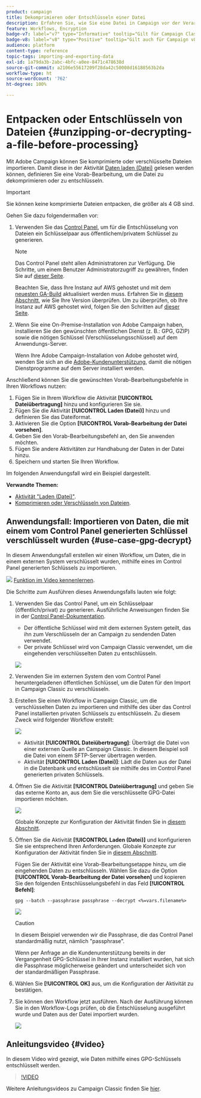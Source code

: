 ```yaml
---
product: campaign
title: Dekomprimieren oder Entschlüsseln einer Datei
description: Erfahren Sie, wie Sie eine Datei in Campaign vor der Verarbeitung dekomprimieren oder entschlüsseln
feature: Workflows, Encryption
badge-v7: label="v7" type="Informative" tooltip="Gilt für Campaign Classic v7"
badge-v8: label="v8" type="Positive" tooltip="Gilt auch für Campaign v8"
audience: platform
content-type: reference
topic-tags: importing-and-exporting-data
exl-id: 1a79da3b-2abc-4bfc-a0ee-8471c478638d
source-git-commit: a2106e55617209f28da42c50008d16188563b2da
workflow-type: ht
source-wordcount: '762'
ht-degree: 100%

---
```



# Entpacken oder Entschlüsseln von Dateien {#unzipping-or-decrypting-a-file-before-processing}

Mit Adobe Campaign können Sie komprimierte oder verschlüsselte Dateien importieren. Damit diese in der Aktivität [Daten laden (Datei)](../../workflow/using/data-loading--file-.md) gelesen werden können, definieren Sie eine Vorab-Bearbeitung, um die Datei zu dekomprimieren oder zu entschlüsseln.

>[!IMPORTANT]
>
>Sie können keine komprimierte Dateien entpacken, die größer als 4 GB sind.

Gehen Sie dazu folgendermaßen vor:

1. Verwenden Sie das [Control Panel](https://experienceleague.adobe.com/docs/control-panel/using/instances-settings/gpg-keys-management.html?lang=de#decrypting-data), um für die Entschlüsselung von Dateien ein Schlüsselpaar aus öffentlichem/privatem Schlüssel zu generieren.

   >[!NOTE]
   >
   >Das Control Panel steht allen Administratoren zur Verfügung. Die Schritte, um einem Benutzer Administratorzugriff zu gewähren, finden Sie auf [dieser Seite](https://experienceleague.adobe.com/docs/control-panel/using/discover-control-panel/managing-permissions.html?lang=de#discover-control-panel).
   >
   >Beachten Sie, dass Ihre Instanz auf AWS gehostet und mit dem [neuesten GA-Build](../../rn/using/rn-overview.md) aktualisiert werden muss. Erfahren Sie in [diesem Abschnitt](../../platform/using/launching-adobe-campaign.md#getting-your-campaign-version), wie Sie Ihre Version überprüfen. Um zu überprüfen, ob Ihre Instanz auf AWS gehostet wird, folgen Sie den Schritten auf [dieser Seite](https://experienceleague.adobe.com/docs/control-panel/using/faq.html?lang=de).

1. Wenn Sie eine On-Premise-Installation von Adobe Campaign haben, installieren Sie den gewünschten öffentlichen Dienst (z. B.: GPG, GZIP) sowie die nötigen Schlüssel (Verschlüsselungsschlüssel) auf dem Anwendungs-Server.

   Wenn Ihre Adobe Campaign-Installation von Adobe gehostet wird, wenden Sie sich an die [Adobe-Kundenunterstützung](https://helpx.adobe.com/de/enterprise/admin-guide.html/enterprise/using/support-for-experience-cloud.ug.html), damit die nötigen Dienstprogramme auf dem Server installiert werden.

Anschließend können Sie die gewünschten Vorab-Bearbeitungsbefehle in Ihren Workflows nutzen:

1. Fügen Sie in Ihrem Workflow die Aktivität **[!UICONTROL Dateiübertragung]** hinzu und konfigurieren Sie sie.
1. Fügen Sie die Aktivität **[!UICONTROL Laden (Datei)]** hinzu und definieren Sie das Dateiformat.
1. Aktivieren Sie die Option **[!UICONTROL Vorab-Bearbeitung der Datei vorsehen]**.
1. Geben Sie den Vorab-Bearbeitungsbefehl an, den Sie anwenden möchten.
1. Fügen Sie andere Aktivitäten zur Handhabung der Daten in der Datei hinzu.
1. Speichern und starten Sie Ihren Workflow.

Im folgenden Anwendungsfall wird ein Beispiel dargestellt.

**Verwandte Themen:**

* [Aktivität &quot;Laden (Datei)&quot;](../../workflow/using/data-loading--file-.md).
* [Komprimieren oder Verschlüsseln von Dateien](../../workflow/using/how-to-use-workflow-data.md#zipping-or-encrypting-a-file).

## Anwendungsfall: Importieren von Daten, die mit einem vom Control Panel generierten Schlüssel verschlüsselt wurden {#use-case-gpg-decrypt}

In diesem Anwendungsfall erstellen wir einen Workflow, um Daten, die in einem externen System verschlüsselt wurden, mithilfe eines im Control Panel generierten Schlüssels zu importieren.

![](assets/do-not-localize/how-to-video.png) [Funktion im Video kennenlernen](#video).

Die Schritte zum Ausführen dieses Anwendungsfalls lauten wie folgt:

1. Verwenden Sie das Control Panel, um ein Schlüsselpaar (öffentlich/privat) zu generieren. Ausführliche Anweisungen finden Sie in der [Control Panel-Dokumentation](https://experienceleague.adobe.com/docs/control-panel/using/instances-settings/gpg-keys-management.html?lang=de#decrypting-data).

   * Der öffentliche Schlüssel wird mit dem externen System geteilt, das ihn zum Verschlüsseln der an Campaign zu sendenden Daten verwendet.
   * Der private Schlüssel wird von Campaign Classic verwendet, um die eingehenden verschlüsselten Daten zu entschlüsseln.

   ![](assets/gpg_generate.png)

1. Verwenden Sie im externen System den vom Control Panel heruntergeladenen öffentlichen Schlüssel, um die Daten für den Import in Campaign Classic zu verschlüsseln.

1. Erstellen Sie einen Workflow in Campaign Classic, um die verschlüsselten Daten zu importieren und mithilfe des über das Control Panel installierten privaten Schlüssels zu entschlüsseln. Zu diesem Zweck wird folgender Workflow erstellt:

   ![](assets/gpg_import_workflow.png)

   * Aktivität **[!UICONTROL Dateiübertragung]**: Überträgt die Datei von einer externen Quelle an Campaign Classic. In diesem Beispiel soll die Datei von einem SFTP-Server übertragen werden.
   * Aktivität **[!UICONTROL Laden (Datei)]**: Lädt die Daten aus der Datei in die Datenbank und entschlüsselt sie mithilfe des im Control Panel generierten privaten Schlüssels.

1. Öffnen Sie die Aktivität **[!UICONTROL Dateiübertragung]** und geben Sie das externe Konto an, aus dem Sie die verschlüsselte GPG-Datei importieren möchten.

   ![](assets/gpg_key_transfer.png)

   Globale Konzepte zur Konfiguration der Aktivität finden Sie in [diesem Abschnitt](../../workflow/using/file-transfer.md).

1. Öffnen Sie die Aktivität **[!UICONTROL Laden (Datei)]** und konfigurieren Sie sie entsprechend Ihren Anforderungen. Globale Konzepte zur Konfiguration der Aktivität finden Sie in [diesem Abschnitt](../../workflow/using/data-loading--file-.md).

   Fügen Sie der Aktivität eine Vorab-Bearbeitungsetappe hinzu, um die eingehenden Daten zu entschlüsseln. Wählen Sie dazu die Option **[!UICONTROL Vorab-Bearbeitung der Datei vorsehen]** und kopieren Sie den folgenden Entschlüsselungsbefehl in das Feld **[!UICONTROL Befehl]**:

   `gpg --batch --passphrase passphrase --decrypt <%=vars.filename%>`

   ![](assets/gpg_load.png)

   >[!CAUTION]
   >
   >In diesem Beispiel verwenden wir die Passphrase, die das Control Panel standardmäßig nutzt, nämlich &quot;passphrase&quot;.
   >
   >Wenn per Anfrage an die Kundenunterstützung bereits in der Vergangenheit GPG-Schlüssel in Ihrer Instanz installiert wurden, hat sich die Passphrase möglicherweise geändert und unterscheidet sich von der standardmäßigen Passphrase.

1. Wählen Sie **[!UICONTROL OK]** aus, um die Konfiguration der Aktivität zu bestätigen.

1. Sie können den Workflow jetzt ausführen. Nach der Ausführung können Sie in den Workflow-Logs prüfen, ob die Entschlüsselung ausgeführt wurde und Daten aus der Datei importiert wurden.

   ![](assets/gpg_run.png)

## Anleitungsvideo {#video}

In diesem Video wird gezeigt, wie Daten mithilfe eines GPG-Schlüssels entschlüsselt werden.

>[!VIDEO](https://video.tv.adobe.com/v/36482?quality=12)

Weitere Anleitungsvideos zu Campaign Classic finden Sie [hier](https://experienceleague.adobe.com/docs/campaign-classic-learn/tutorials/overview.html?lang=de).
